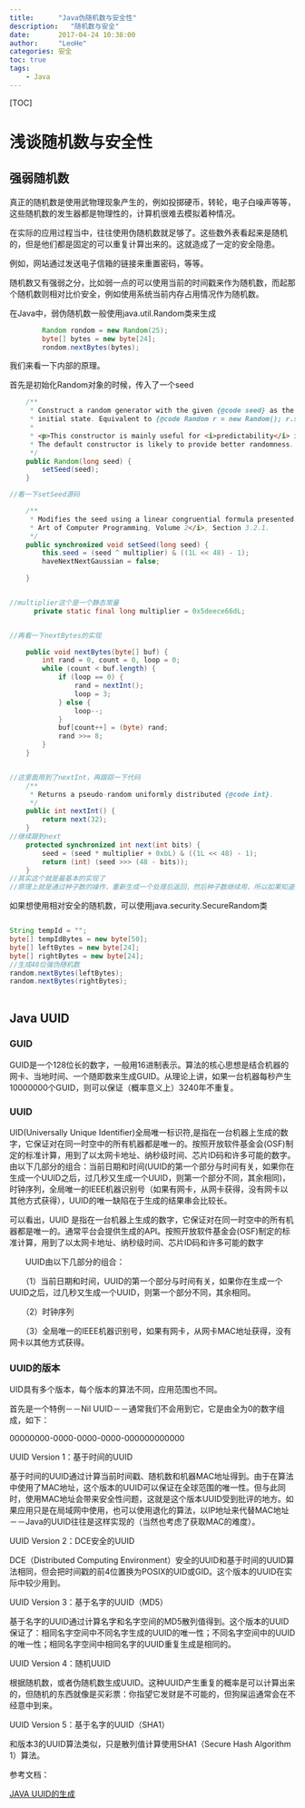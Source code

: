```yaml
---
title:      "Java伪随机数与安全性"
description:   "随机数与安全"
date:       2017-04-24 10:38:00
author:     "LeoHe"
categories: 安全
toc: true
tags:
    - Java
---
```


[TOC]

# 浅谈随机数与安全性

## 强弱随机数

真正的随机数是使用武物理现象产生的，例如投掷硬币，转轮，电子白噪声等等，这些随机数的发生器都是物理性的，计算机很难去模拟着种情况。

在实际的应用过程当中，往往使用伪随机数就足够了。这些数外表看起来是随机的，但是他们都是固定的可以重复计算出来的。这就造成了一定的安全隐患。

例如，网站通过发送电子信箱的链接来重置密码，等等。

随机数又有强弱之分，比如弱一点的可以使用当前的时间戳来作为随机数，而起那个随机数则相对比价安全，例如使用系统当前内存占用情况作为随机数。



在Java中，弱伪随机数一般使用java.util.Random类来生成

```java
        Random rondom = new Random(25);
        byte[] bytes = new byte[24];
        rondom.nextBytes(bytes);
```

我们来看一下内部的原理。

首先是初始化Random对象的时候，传入了一个seed

```java
    /**
     * Construct a random generator with the given {@code seed} as the
     * initial state. Equivalent to {@code Random r = new Random(); r.setSeed(seed);}.
     *
     * <p>This constructor is mainly useful for <i>predictability</i> in tests.
     * The default constructor is likely to provide better randomness.
     */
    public Random(long seed) {
        setSeed(seed);
    }

//看一下setSeed源码

    /**
     * Modifies the seed using a linear congruential formula presented in <i>The
     * Art of Computer Programming, Volume 2</i>, Section 3.2.1.
     */
    public synchronized void setSeed(long seed) {
        this.seed = (seed ^ multiplier) & ((1L << 48) - 1);
        haveNextNextGaussian = false;
    
    }


//multiplier这个是一个静态常量
      private static final long multiplier = 0x5deece66dL;


//再看一下nextBytes的实现

    public void nextBytes(byte[] buf) {
        int rand = 0, count = 0, loop = 0;
        while (count < buf.length) {
            if (loop == 0) {
                rand = nextInt();
                loop = 3;
            } else {
                loop--;
            }
            buf[count++] = (byte) rand;
            rand >>= 8;
        }
    }


//这里面用到了nextInt，再跟踪一下代码
    /**
     * Returns a pseudo-random uniformly distributed {@code int}.
     */
    public int nextInt() {
        return next(32);
    }
//继续跟到next
    protected synchronized int next(int bits) {
        seed = (seed * multiplier + 0xbL) & ((1L << 48) - 1);
        return (int) (seed >>> (48 - bits));
    }
//其实这个就是最基本的实现了
//原理上就是通过种子数的操作，重新生成一个处理后返回，然后种子数继续用，所以如果知道你的种子数，那么这个随机数就是可预测的了。

```



如果想使用相对安全的随机数，可以使用java.security.SecureRandom类

```java

String tempId = "";
byte[] tempIdBytes = new byte[50];
byte[] leftBytes = new byte[24];
byte[] rightBytes = new byte[24];
//生成48位强伪随机数
random.nextBytes(leftBytes);
random.nextBytes(rightBytes);
      
```







## Java UUID 



### GUID

GUID是一个128位长的数字，一般用16进制表示。算法的核心思想是结合机器的网卡、当地时间、一个随即数来生成GUID。从理论上讲，如果一台机器每秒产生10000000个GUID，则可以保证（概率意义上）3240年不重复。

### UUID

UID(Universally Unique Identifier)全局唯一标识符,是指在一台机器上生成的数字，它保证对在同一时空中的所有机器都是唯一的。按照开放软件基金会(OSF)制定的标准计算，用到了以太网卡地址、纳秒级时间、芯片ID码和许多可能的数字。由以下几部分的组合：当前日期和时间(UUID的第一个部分与时间有关，如果你在生成一个UUID之后，过几秒又生成一个UUID，则第一个部分不同，其余相同)，时钟序列，全局唯一的IEEE机器识别号（如果有网卡，从网卡获得，没有网卡以其他方式获得），UUID的唯一缺陷在于生成的结果串会比较长。 

可以看出，UUID 是指在一台机器上生成的数字，它保证对在同一时空中的所有机器都是唯一的。通常平台会提供生成的API。按照开放软件基金会(OSF)制定的标准计算，用到了以太网卡地址、纳秒级时间、芯片ID码和许多可能的数字

　　UUID由以下几部分的组合：

　　（1）当前日期和时间，UUID的第一个部分与时间有关，如果你在生成一个UUID之后，过几秒又生成一个UUID，则第一个部分不同，其余相同。

　　（2）时钟序列

　　（3）全局唯一的IEEE机器识别号，如果有网卡，从网卡MAC地址获得，没有网卡以其他方式获得。

### UUID的版本

UID具有多个版本，每个版本的算法不同，应用范围也不同。

首先是一个特例－－Nil UUID－－通常我们不会用到它，它是由全为0的数字组成，如下：

00000000-0000-0000-0000-000000000000

UUID Version 1：基于时间的UUID

基于时间的UUID通过计算当前时间戳、随机数和机器MAC地址得到。由于在算法中使用了MAC地址，这个版本的UUID可以保证在全球范围的唯一性。但与此同时，使用MAC地址会带来安全性问题，这就是这个版本UUID受到批评的地方。如果应用只是在局域网中使用，也可以使用退化的算法，以IP地址来代替MAC地址－－Java的UUID往往是这样实现的（当然也考虑了获取MAC的难度）。

UUID Version 2：DCE安全的UUID

DCE（Distributed Computing Environment）安全的UUID和基于时间的UUID算法相同，但会把时间戳的前4位置换为POSIX的UID或GID。这个版本的UUID在实际中较少用到。

UUID Version 3：基于名字的UUID（MD5）

基于名字的UUID通过计算名字和名字空间的MD5散列值得到。这个版本的UUID保证了：相同名字空间中不同名字生成的UUID的唯一性；不同名字空间中的UUID的唯一性；相同名字空间中相同名字的UUID重复生成是相同的。

UUID Version 4：随机UUID

根据随机数，或者伪随机数生成UUID。这种UUID产生重复的概率是可以计算出来的，但随机的东西就像是买彩票：你指望它发财是不可能的，但狗屎运通常会在不经意中到来。

UUID Version 5：基于名字的UUID（SHA1）

和版本3的UUID算法类似，只是散列值计算使用SHA1（Secure Hash Algorithm 1）算法。







参考文档：

[JAVA UUID的生成](http://www.cnblogs.com/jdonson/archive/2009/07/22/1528466.html)



